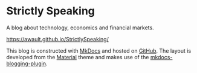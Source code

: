 # Strictly Speaking
A blog about technology, economics and financial markets.

https://awault.github.io/StrictlySpeaking/

This blog is constructed with [MkDocs](https://www.mkdocs.org/) and hosted on [GitHub](https://github.com/awault/StrictlySpeaking). The layout is developed from the [Material](https://squidfunk.github.io/mkdocs-material/) theme and makes use of the [mkdocs-blogging-plugin](https://pypi.org/project/mkdocs-blogging-plugin/).
